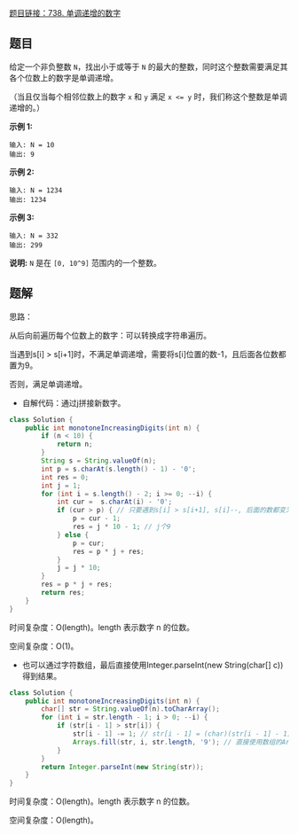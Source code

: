 [题目链接：738. 单调递增的数字](https://leetcode-cn.com/problems/monotone-increasing-digits/)

## 题目

给定一个非负整数 `N`，找出小于或等于 `N` 的最大的整数，同时这个整数需要满足其各个位数上的数字是单调递增。

（当且仅当每个相邻位数上的数字 `x` 和 `y` 满足 `x <= y` 时，我们称这个整数是单调递增的。）

**示例 1:**

```
输入: N = 10
输出: 9
```

**示例 2:**

```
输入: N = 1234
输出: 1234
```

**示例 3:**

```
输入: N = 332
输出: 299
```

**说明:** `N` 是在 `[0, 10^9]` 范围内的一个整数。

## 题解

思路：

从后向前遍历每个位数上的数字：可以转换成字符串遍历。

当遇到s[i] > s[i+1]时，不满足单调递增，需要将s[i]位置的数-1，且后面各位数都置为9。

否则，满足单调递增。

* 自解代码：通过j拼接新数字。

```java
class Solution {
    public int monotoneIncreasingDigits(int n) {
        if (n < 10) {
            return n;
        }
        String s = String.valueOf(n);
        int p = s.charAt(s.length() - 1) - '0';
        int res = 0;
        int j = 1;
        for (int i = s.length() - 2; i >= 0; --i) {
            int cur =  s.charAt(i) - '0';
            if (cur > p) { // 只要遇到s[i] > s[i+1], s[i]--, 后面的数都变为9
                p = cur - 1;
                res = j * 10 - 1; // j个9
            } else {
                p = cur;
                res = p * j + res; 
            }
            j = j * 10;
        }
        res = p * j + res;
        return res;
    }
}
```

时间复杂度：O(length)。length 表示数字 n 的位数。

空间复杂度：O(1)。

* 也可以通过字符数组，最后直接使用Integer.parseInt(new String(char[] c))得到结果。

```java
class Solution {
    public int monotoneIncreasingDigits(int n) {
        char[] str = String.valueOf(n).toCharArray();
        for (int i = str.length - 1; i > 0; --i) {
            if (str[i - 1] > str[i]) {
                str[i - 1] -= 1; // str[i - 1] = (char)(str[i - 1] - 1)
                Arrays.fill(str, i, str.length, '9'); // 直接使用数组的Arrays.fill方法家那个后面的数置为9
            }
        }
        return Integer.parseInt(new String(str));
    }
}
```

时间复杂度：O(length)。length 表示数字 n 的位数。

空间复杂度：O(length)。

